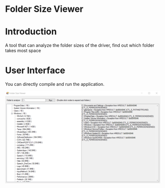 Folder Size Viewer
========================================
# Introduction

A tool that can analyze the folder sizes of the driver, find out which folder takes most space

# User Interface

You can directly compile and run the application.

![](Sample.png)